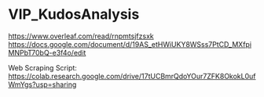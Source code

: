 # VIP_KudosAnalysis

https://www.overleaf.com/read/rnpmtsjfzsxk
https://docs.google.com/document/d/19AS_etHWiUKY8WSss7PtCD_MXfpiMNPbT70bQ-e3f4o/edit

Web Scraping Script:
https://colab.research.google.com/drive/17tUCBmrQdoYOur7ZFK8OkokL0ufWmYgs?usp=sharing
